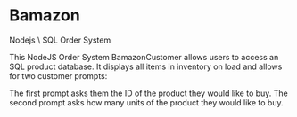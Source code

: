# Bamazon
Nodejs \ SQL Order System 

This NodeJS Order System BamazonCustomer allows users to access an SQL product database. It displays all items in inventory on load and allows for two customer prompts:

The first prompt asks them the ID of the product they would like to buy.
The second prompt asks how many units of the product they would like to buy.
